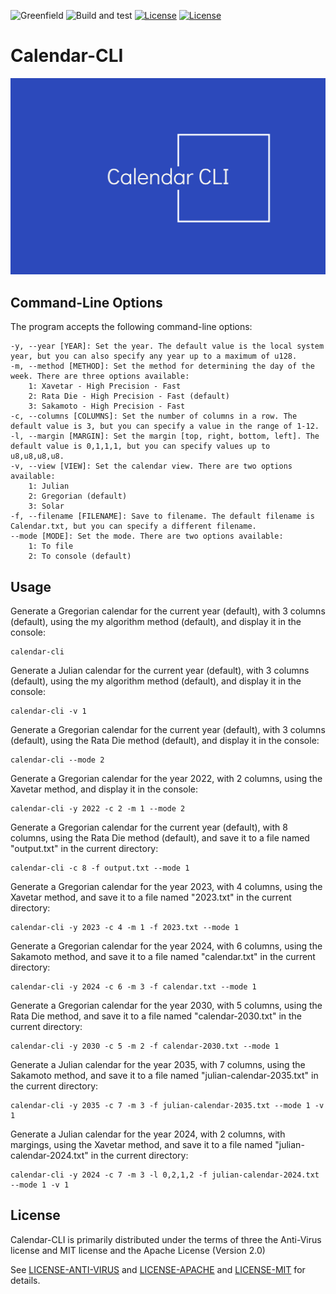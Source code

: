 ![Greenfield](https://img.shields.io/badge/Greenfield-0fc908.svg)
![Build and test](https://img.shields.io/badge/build-passing-brightgreen.svg)
[![License](https://img.shields.io/badge/License-Apache%202.0-blue.svg)](https://opensource.org/licenses/Apache-2.0)
[![License](https://img.shields.io/badge/License-MIT-yellow.svg)](https://opensource.org/licenses/MIT)

# Calendar-CLI

![Calendar-CLI Logo](../../tools/calendar-cli/res/calendar-cli.svg)

## Command-Line Options

The program accepts the following command-line options:

```
-y, --year [YEAR]: Set the year. The default value is the local system year, but you can also specify any year up to a maximum of u128.
-m, --method [METHOD]: Set the method for determining the day of the week. There are three options available:
    1: Xavetar - High Precision - Fast
    2: Rata Die - High Precision - Fast (default)
    3: Sakamoto - High Precision - Fast
-c, --columns [COLUMNS]: Set the number of columns in a row. The default value is 3, but you can specify a value in the range of 1-12.
-l, --margin [MARGIN]: Set the margin [top, right, bottom, left]. The default value is 0,1,1,1, but you can specify values up to u8,u8,u8,u8.
-v, --view [VIEW]: Set the calendar view. There are two options available:
    1: Julian
    2: Gregorian (default)
    3: Solar
-f, --filename [FILENAME]: Save to filename. The default filename is Calendar.txt, but you can specify a different filename.
--mode [MODE]: Set the mode. There are two options available:
    1: To file
    2: To console (default)
```


## Usage

Generate a Gregorian calendar for the current year (default), with 3 columns (default), using the my algorithm method (default), and display it in the console:

```shell
calendar-cli
```

Generate a Julian calendar for the current year (default), with 3 columns (default), using the my algorithm method (default), and display it in the console:

```shell
calendar-cli -v 1
```

Generate a Gregorian calendar for the current year (default), with 3 columns (default), using the Rata Die method (default), and display it in the console:

```shell
calendar-cli --mode 2
```

Generate a Gregorian calendar for the year 2022, with 2 columns, using the Xavetar method, and display it in the console:

```shell
calendar-cli -y 2022 -c 2 -m 1 --mode 2
```

Generate a Gregorian calendar for the current year (default), with 8 columns, using the Rata Die method (default), and save it to a file named "output.txt" in the current directory:

```shell
calendar-cli -c 8 -f output.txt --mode 1
```

Generate a Gregorian calendar for the year 2023, with 4 columns, using the Xavetar method, and save it to a file named "2023.txt" in the current directory:

```shell
calendar-cli -y 2023 -c 4 -m 1 -f 2023.txt --mode 1
```

Generate a Gregorian calendar for the year 2024, with 6 columns, using the Sakamoto method, and save it to a file named "calendar.txt" in the current directory:

```shell
calendar-cli -y 2024 -c 6 -m 3 -f calendar.txt --mode 1
```

Generate a Gregorian calendar for the year 2030, with 5 columns, using the Rata Die method, and save it to a file named "calendar-2030.txt" in the current directory:

```shell
calendar-cli -y 2030 -c 5 -m 2 -f calendar-2030.txt --mode 1
```

Generate a Julian calendar for the year 2035, with 7 columns, using the Sakamoto method, and save it to a file named "julian-calendar-2035.txt" in the current directory:

```shell
calendar-cli -y 2035 -c 7 -m 3 -f julian-calendar-2035.txt --mode 1 -v 1
```

Generate a Julian calendar for the year 2024, with 2 columns, with margings, using the Xavetar method, and save it to a file named "julian-calendar-2024.txt" in the current directory:

```shell
calendar-cli -y 2024 -c 7 -m 3 -l 0,2,1,2 -f julian-calendar-2024.txt --mode 1 -v 1
```

## License

Calendar-CLI is primarily distributed under the terms of three the Anti-Virus license and MIT license and the Apache License (Version 2.0)

See [LICENSE-ANTI-VIRUS](../../LICENSE-Anti-Virus) and [LICENSE-APACHE](../../LICENSE-Apache) and [LICENSE-MIT](../../LICENSE-MIT) for details.
